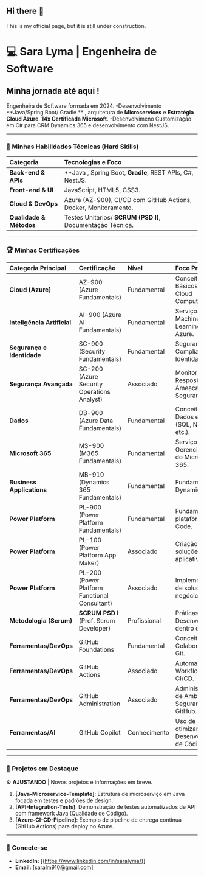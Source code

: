 ## Hi there 👋
This is my official page, but it is still under construction.
# 💻 Sara Lyma | Engenheira de Software 

## Minha jornada até aqui !
Engenheira de Software formada em 2024.
-Desenvolvimento **Java/Spring Boot/ Gradle ** , arquitetura de **Microservices** e **Estratégia Cloud Azure**. **14x Certificada Microsoft**. 
-Desenvolvimeno Customização em C# para CRM Dynamics 365 e desenvolvimento com NestJS.


---

### 🚀 Minhas Habilidades Técnicas (Hard Skills)
| Categoria | Tecnologias e Foco |
| :--- | :--- |
| **Back-end & APIs** | **Java , Spring Boot, **Gradle**, REST APIs, C#, NestJS. |
| **Front-end & UI** | JavaScript, HTML5, CSS3. |
| **Cloud & DevOps** | Azure (AZ-900), CI/CD com GitHub Actions, Docker, Monitoramento. |
| **Qualidade & Métodos** | Testes Unitários/ **SCRUM (PSD I)**, Documentação Técnica. |

---

### 🏆 Minhas  Certificações

| Categoria Principal | Certificação | Nível | Foco Principal |
| :--- | :--- | :--- | :--- |
| **Cloud (Azure)** | AZ-900 (Azure Fundamentals) | Fundamental | Conceitos Básicos de Cloud Computing. |
| **Inteligência Artificial** | AI-900 (Azure AI Fundamentals) | Fundamental | Serviços de IA e Machine Learning no Azure. |
| **Segurança e Identidade** | SC-900 (Security Fundamentals) | Fundamental | Segurança, Compliance e Identidade. |
| **Segurança Avançada** | SC-200 (Azure Security Operations Analyst) | Associado | Monitoramento e Resposta a Ameaças de Segurança. |
| **Dados** | DB-900 (Azure Data Fundamentals) | Fundamental | Conceitos de Dados em Cloud (SQL, NoSQL, etc.). |
| **Microsoft 365** | MS-900 (M365 Fundamentals) | Fundamental | Serviços e Gerenciamento do Microsoft 365. |
| **Business Applications** | MB-910 (Dynamics 365 Fundamentals) | Fundamental | Fundamentos de Dynamics 365. |
| **Power Platform** | PL-900 (Power Platform Fundamentals) | Fundamental | Fundamentos da plataforma Low-Code. |
| **Power Platform** | PL-100 (Power Platform App Maker) | Associado | Criação de soluções e aplicativos. |
| **Power Platform** | PL-200 (Power Platform Functional Consultant) | Associado | Implementação de soluções de negócio. |
| **Metodologia (Scrum)** | **SCRUM PSD I** (Prof. Scrum Developer) | Profissional | Práticas de Desenvolvimento dentro do Scrum. |
| **Ferramentas/DevOps** | GitHub Foundations | Fundamental | Conceitos de Colaboração e Git. |
| **Ferramentas/DevOps** | GitHub Actions | Associado | Automação de Workflows e CI/CD. |
| **Ferramentas/DevOps** | GitHub Administration | Associado | Administração de Ambientes e Segurança no GitHub. |
| **Ferramentas/AI** | GitHub Copilot | Conhecimento | Uso de IA para otimizar o Desenvolvimento de Código. |

---

### 📌 Projetos em Destaque 
⚙️ **AJUSTANDO** | Novos projetos e informações em breve.
1. **[Java-Microservice-Template]**: Estrutura de microserviço em Java focada em testes e padrões de design.
2. **[API-Integration-Tests]**: Demonstração de testes automatizados de API com framework Java (Qualidade de Código).
3. **[Azure-CI-CD-Pipeline]**: Exemplo de pipeline de entrega contínua (GitHub Actions) para deploy no Azure.

---

### 🤝 Conecte-se
* **LinkedIn:** [(https://www.linkedin.com/in/saralyma/)]
* **Email:** [saralm910@gmail.com]
